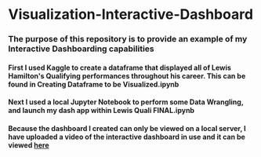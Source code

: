 # Visualization-Interactive-Dashboard
### The purpose of this repository is to provide an example of my Interactive Dashboarding capabilities


#### First I used Kaggle to create a dataframe that displayed all of Lewis Hamilton's Qualifying performances throughout his career. This can be found in Creating Dataframe to be Visualized.ipynb


#### Next I used a local Jupyter Notebook to perform some Data Wrangling, and launch my dash app within Lewis Quali FINAL.ipynb

#### Because the dashboard I created can only be viewed on a local server, I have uploaded a video of the interactive dashboard in use and it can be viewed [here](https://www.canva.com/design/DAF67LtrjaY/lmPvJoZqJyzG9iMorCdgHw/watch?utm_content=DAF67LtrjaY&utm_campaign=share_your_design&utm_medium=link&utm_source=shareyourdesignpanel)
